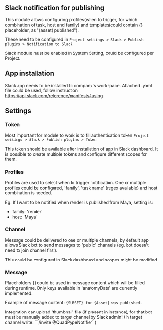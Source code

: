 Slack notification for publishing
---------------------------------

This module allows configuring profiles(when to trigger, for which combination of task, host and family)
and templates(could contain {} placeholder, as "{asset} published").

These need to be configured in 
```Project settings > Slack > Publish plugins > Notification to Slack```

Slack module must be enabled in System Setting, could be configured per Project.

## App installation

Slack app needs to be installed to company's workspace. Attached .yaml file could be
used, follow instruction https://api.slack.com/reference/manifests#using

## Settings

### Token
Most important for module to work is to fill authentication token 
```Project settings > Slack > Publish plugins > Token```

This token should be available after installation of app in Slack dashboard.
It is possible to create multiple tokens and configure different scopes for them.

### Profiles
Profiles are used to select when to trigger notification. One or multiple profiles
could be configured, 'family', 'task name' (regex available) and host combination is needed.

Eg. If I want to be notified when render is published from Maya, setting is:

- family: 'render'
- host: 'Maya'

### Channel
Message could be delivered to one or multiple channels, by default app allows Slack bot
to send messages to 'public' channels (eg. bot doesn't need to join channel first).

This could be configured in Slack dashboard and scopes might be modified.

### Message
Placeholders {} could be used in message content which will be filled during runtime.
Only keys available in 'anatomyData' are currently implemented.

Example of message content:
```{SUBSET} for {Asset} was published.```

Integration can upload 'thumbnail' file (if present in instance), for that bot must be 
manually added to target channel by Slack admin!
(In target channel write: ```/invite @QuadPypeNotifier``)